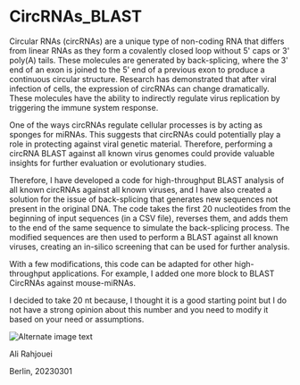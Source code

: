 # CircRNAs_BLAST

Circular RNAs (circRNAs) are a unique type of non-coding RNA that differs from linear RNAs as they form a covalently closed loop without 5' caps or 3' poly(A) tails. These molecules are generated by back-splicing, where the 3' end of an exon is joined to the 5' end of a previous exon to produce a continuous circular structure. Research has demonstrated that after viral infection of cells, the expression of circRNAs can change dramatically. These molecules have the ability to indirectly regulate virus replication by triggering the immune system response.

One of the ways circRNAs regulate cellular processes is by acting as sponges for miRNAs. This suggests that circRNAs could potentially play a role in protecting against viral genetic material. Therefore, performing a circRNA BLAST against all known virus genomes could provide valuable insights for further evaluation or evolutionary studies.

Therefore, I have developed a code for high-throughput BLAST analysis of all known circRNAs against all known viruses, and I have also created a solution for the issue of back-splicing that generates new sequences not present in the original DNA. The code takes the first 20 nucleotides from the beginning of input sequences (in a CSV file), reverses them, and adds them to the end of the same sequence to simulate the back-splicing process. The modified sequences are then used to perform a BLAST against all known viruses, creating an in-silico screening that can be used for further analysis.

With a few modifications, this code can be adapted for other high-throughput applications. For example, I added one more block to BLAST CircRNAs against mouse-miRNAs.

I decided to take 20 nt because, I thought it is a good starting point but I do not have a strong opinion about this number and you need to modify it based on your need or assumptions.


![Alternate image text](https://db3pap006files.storage.live.com/y4m2yUumGhnQ5o6SdMHvkjD6vSWOuJPSr6IoEjS2lX7jYgKmm9cgmvWIpoOyXbxZbmCPX0gCJE0OqHZnvl7TxVbmeU3bofo6haHYX9a2Ws-WXX4l8HHWw1cN4BrkwJblP0vF-rTm7RF4bGaKDGu7WUQ3d_qNmrMJQMPoNBymj6kWhkZVnwKDvns0CssO4nhBLKT?width=660&height=440&cropmode=none)


Ali Rahjouei

Berlin, 20230301
